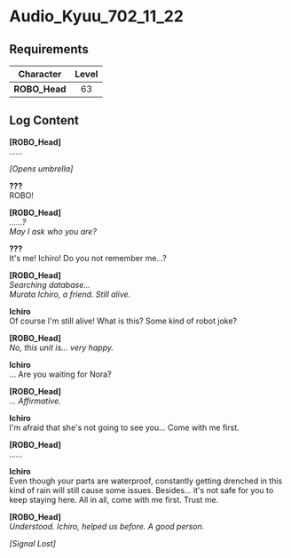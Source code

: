 # Audio_Kyuu_702_11_22
## Requirements
|  Character  |Level|
|-------------|:---:|
|**ROBO_Head**| 63  |

## Log Content
**[ROBO_Head]**<br>
*......*

*\[Opens umbrella\]*

**???**<br>
ROBO!

**[ROBO_Head]**<br>
*......?<br>
May I ask who you are?*

**???**<br>
It's me! Ichiro! Do you not remember me...?

**[ROBO_Head]**<br>
*Searching database...<br>
Murata Ichiro, a friend. Still alive.*

**Ichiro**<br>
Of course I'm still alive! What is this? Some kind of robot joke?

**[ROBO_Head]**<br>
*No, this unit is... very happy.*

**Ichiro**<br>
... Are you waiting for Nora?

**[ROBO_Head]**<br>
*... Affirmative.*

**Ichiro**<br>
I'm afraid that she's not going to see you... Come with me first.

**[ROBO_Head]**<br>
*......*

**Ichiro**<br>
Even though your parts are waterproof, constantly getting drenched in this kind of rain will still cause some issues. Besides... it's not safe for you to keep staying here. All in all, come with me first. Trust me.

**[ROBO_Head]**<br>
*Understood. Ichiro, helped us before. A good person.*

*[Signal Lost]*
